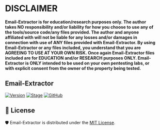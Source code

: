 # DISCLAIMER
**Email-Extractor is for education/research purposes only. The author takes NO responsibility and/or liability for how you choose to use any of the tools/source code/any files provided.
 The author and anyone affiliated with will not be liable for any losses and/or damages in connection with use of ANY files provided with Email-Extractor.
 By using Email-Extractor or any files included, you understand that you are AGREEING TO USE AT YOUR OWN RISK. Once again Email-Extractor files included are for EDUCATION and/or RESEARCH purposes ONLY.
 Email-Extractor is ONLY intended to be used on your own pentesting labs, or with explicit consent from the owner of the property being tested.** 

## Email-Extractor
[![Version](https://img.shields.io/badge/Email_Extractor-1.0-brightgreen.svg?maxAge=259200)]()
[![Stage](https://img.shields.io/badge/Release-Stable-brightgreen.svg)]()
[![GitHub](https://img.shields.io/github/license/kadzicuh/Email-Extractor)](LICENSE)

## 📃 License
🛡 Email-Extractor is distributed under the [MIT License](LICENSE).
